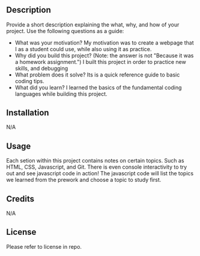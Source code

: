 # <Prework Study Guide Webpage>

## Description

Provide a short description explaining the what, why, and how of your project. Use the following questions as a guide:

- What was your motivation? 
    My motivation was to create a webpage that I as a student could use, while also using it as practice.
- Why did you build this project? (Note: the answer is not "Because it was a homework assignment.") 
    I built this project in order to practice new skills, and debugging
- What problem does it solve?
    Its is a quick reference guide to basic coding tips.
- What did you learn?
    I learned the basics of the fundamental coding languages while building this project.


## Installation

N/A

## Usage

Each setion within this project contains notes on certain topics. Such as HTML, CSS, Javascript, and Git. There is even console interactivity to try out and see javascript code in action! The javascript code will list the topics we learned from the prework and choose a topic to study first.

## Credits

N/A

## License

Please refer to license in repo.
